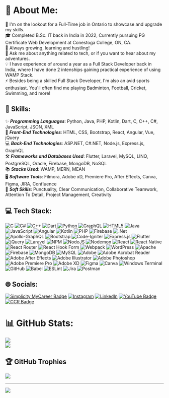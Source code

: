 # 💫 About Me:
🤝 I'm on the lookout for a Full-Time job in Ontario to showcase and upgrade my skills.<br>
🎓 Completed B.Sc. IT back in India in 2022, Currently pursuing PG Certificate Web Development at Conestoga College, ON, CA.<br>
🌱 Always growing, learning and hustling!<br>
💬 Ask me about anything related to tech, or if you want to hear about my adventures.<br>
💡 I have experience of around a year as a Full Stack Developer back in India, where I have done 2 intenships gaining practical experience of using WAMP Stack. <br>
⚡ Besides being a skilled Full Stack Developer, I'm also an avid sports enthusiast. You'll often find me playing Badminton, Football, Cricket, Swimming, and more!

## 🧠 Skills:
✨ _**Programming Languages**_: Python, Java, PHP, Kotlin, Dart, C, C++, C#, JavaScript, JSON, XML <br>
🎨 _**Front-End Technologies**_: HTML, CSS, Bootstrap, React, Angular, Vue, jQuery <br>
💻 _**Back-End Technologies**_: ASP.NET, C#.NET, Node.js, Express.js, GraphQL <br>
🛠️ _**Frameworks and Databases Used**_: Flutter, Laravel, MySQL, LINQ, PostgreSQL, Oracle, Firebase, MongoDB, NoSQL <br>
📚 _**Stacks Used**_: WAMP, MERN, MEAN<br>
🖥️ _**Software Tools**_: Filmora, Adobe xD, Premiere Pro, After Effects, Canva, Figma, JIRA, Confluence <br>
🤝 _**Soft Skills**_: Punctuality, Clear Communication, Collaborative Teamwork, Attention To Detail, Project Management, Creativity

## 💻 Tech Stack:
![C](https://img.shields.io/badge/c-%2300599C.svg?style=plastic&logo=c&logoColor=white) ![C#](https://img.shields.io/badge/c%23-%23239120.svg?style=plastic&logo=csharp&logoColor=white) ![C++](https://img.shields.io/badge/c++-%2300599C.svg?style=plastic&logo=c%2B%2B&logoColor=white) ![Dart](https://img.shields.io/badge/dart-%230175C2.svg?style=plastic&logo=dart&logoColor=white) ![Python](https://img.shields.io/badge/python-3670A0?style=plastic&logo=python&logoColor=ffdd54) ![GraphQL](https://img.shields.io/badge/-GraphQL-E10098?style=plastic&logo=graphql&logoColor=white) ![HTML5](https://img.shields.io/badge/html5-%23E34F26.svg?style=plastic&logo=html5&logoColor=white) ![Java](https://img.shields.io/badge/java-%23ED8B00.svg?style=plastic&logo=openjdk&logoColor=white) ![JavaScript](https://img.shields.io/badge/javascript-%23323330.svg?style=plastic&logo=javascript&logoColor=%23F7DF1E) ![Angular](https://img.shields.io/badge/angular-%23DD0031.svg?style=plastic&logo=angular&logoColor=white) ![Kotlin](https://img.shields.io/badge/kotlin-%237F52FF.svg?style=plastic&logo=kotlin&logoColor=white) ![PHP](https://img.shields.io/badge/php-%23777BB4.svg?style=plastic&logo=php&logoColor=white) ![Firebase](https://img.shields.io/badge/firebase-%23039BE5.svg?style=plastic&logo=firebase) ![.Net](https://img.shields.io/badge/.NET-5C2D91?style=plastic&logo=.net&logoColor=white) ![Apollo-GraphQL](https://img.shields.io/badge/-ApolloGraphQL-311C87?style=plastic&logo=apollo-graphql) ![Bootstrap](https://img.shields.io/badge/bootstrap-%238511FA.svg?style=plastic&logo=bootstrap&logoColor=white) ![Code-Igniter](https://img.shields.io/badge/CodeIgniter-%23EF4223.svg?style=plastic&logo=codeIgniter&logoColor=white) ![Express.js](https://img.shields.io/badge/express.js-%23404d59.svg?style=plastic&logo=express&logoColor=%2361DAFB) ![Flutter](https://img.shields.io/badge/Flutter-%2302569B.svg?style=plastic&logo=Flutter&logoColor=white) ![jQuery](https://img.shields.io/badge/jquery-%230769AD.svg?style=plastic&logo=jquery&logoColor=white) ![Laravel](https://img.shields.io/badge/laravel-%23FF2D20.svg?style=plastic&logo=laravel&logoColor=white) ![NPM](https://img.shields.io/badge/NPM-%23CB3837.svg?style=plastic&logo=npm&logoColor=white) ![NodeJS](https://img.shields.io/badge/node.js-6DA55F?style=plastic&logo=node.js&logoColor=white) ![Nodemon](https://img.shields.io/badge/NODEMON-%23323330.svg?style=plastic&logo=nodemon&logoColor=%BBDEAD) ![React](https://img.shields.io/badge/react-%2320232a.svg?style=plastic&logo=react&logoColor=%2361DAFB) ![React Native](https://img.shields.io/badge/react_native-%2320232a.svg?style=plastic&logo=react&logoColor=%2361DAFB) ![React Router](https://img.shields.io/badge/React_Router-CA4245?style=plastic&logo=react-router&logoColor=white) ![React Hook Form](https://img.shields.io/badge/React%20Hook%20Form-%23EC5990.svg?style=plastic&logo=reacthookform&logoColor=white) ![Webpack](https://img.shields.io/badge/webpack-%238DD6F9.svg?style=plastic&logo=webpack&logoColor=black) ![WordPress](https://img.shields.io/badge/WordPress-%23117AC9.svg?style=plastic&logo=WordPress&logoColor=white) ![Apache](https://img.shields.io/badge/apache-%23D42029.svg?style=plastic&logo=apache&logoColor=white) ![Firebase](https://img.shields.io/badge/Firebase-039BE5?style=plastic&logo=Firebase&logoColor=white) ![MongoDB](https://img.shields.io/badge/MongoDB-%234ea94b.svg?style=plastic&logo=mongodb&logoColor=white) ![MySQL](https://img.shields.io/badge/mysql-%2300000f.svg?style=plastic&logo=mysql&logoColor=white) ![Adobe](https://img.shields.io/badge/adobe-%23FF0000.svg?style=plastic&logo=adobe&logoColor=white) ![Adobe Acrobat Reader](https://img.shields.io/badge/Adobe%20Acrobat%20Reader-EC1C24.svg?style=plastic&logo=Adobe%20Acrobat%20Reader&logoColor=white) ![Adobe After Effects](https://img.shields.io/badge/Adobe%20After%20Effects-9999FF.svg?style=plastic&logo=Adobe%20After%20Effects&logoColor=white) ![Adobe Illustrator](https://img.shields.io/badge/adobe%20illustrator-%23FF9A00.svg?style=plastic&logo=adobe%20illustrator&logoColor=white) ![Adobe Photoshop](https://img.shields.io/badge/adobe%20photoshop-%2331A8FF.svg?style=plastic&logo=adobe%20photoshop&logoColor=white) ![Adobe Premiere Pro](https://img.shields.io/badge/Adobe%20Premiere%20Pro-9999FF.svg?style=plastic&logo=Adobe%20Premiere%20Pro&logoColor=white) ![Adobe XD](https://img.shields.io/badge/Adobe%20XD-470137?style=plastic&logo=Adobe%20XD&logoColor=#FF61F6) ![Figma](https://img.shields.io/badge/figma-%23F24E1E.svg?style=plastic&logo=figma&logoColor=white) ![Canva](https://img.shields.io/badge/Canva-%2300C4CC.svg?style=plastic&logo=Canva&logoColor=white) ![Windows Terminal](https://img.shields.io/badge/Windows%20Terminal-%234D4D4D.svg?style=plastic&logo=windows-terminal&logoColor=white) ![GitHub](https://img.shields.io/badge/github-%23121011.svg?style=plastic&logo=github&logoColor=white) ![Babel](https://img.shields.io/badge/Babel-F9DC3e?style=plastic&logo=babel&logoColor=black) ![ESLint](https://img.shields.io/badge/ESLint-4B3263?style=plastic&logo=eslint&logoColor=white) ![Jira](https://img.shields.io/badge/jira-%230A0FFF.svg?style=plastic&logo=jira&logoColor=white) ![Postman](https://img.shields.io/badge/Postman-FF6C37?style=plastic&logo=postman&logoColor=white)

## 🌐 Socials:
[![Simplicity MyCareer Badge](https://img.shields.io/badge/Simplicity%20MyCareer%20-%20ff0000)](https://conestogac-vcf-csm.symplicity.com/profiles/smeet.parmar)
[![Instagram](https://img.shields.io/badge/Instagram-%23ff00bb.svg?logo=Instagram&logoColor=white)](https://instagram.com/smeet_parmar_14)
[![LinkedIn](https://img.shields.io/badge/LinkedIn-%230077B5.svg?logo=linkedin&logoColor=white)](https://www.linkedin.com/in/smeet-parmar-25a697228/)
[![YouTube Badge](https://img.shields.io/badge/YouTube-%23FF0000.svg?logo=YouTube&logoColor=white)](https://www.youtube.com/@legendarygamer5321)
[![CCR Badge](https://img.shields.io/badge/CCR-%23FFFFFF.svg)](https://drive.google.com/file/d/1C0TK69cyLceU7SnwsA1vowgs9DyW-EKP/view?usp=drive_link)

# 📊 GitHub Stats:
![](https://github-readme-streak-stats.herokuapp.com/?user=SmeetParmar&theme=blueberry&hide_border=true)<br/>
![](https://github-readme-stats.vercel.app/api/top-langs/?username=SmeetParmar&theme=blueberry&hide_border=true&include_all_commits=true&count_private=true&layout=compact)

## 🏆 GitHub Trophies
![](https://github-profile-trophy.vercel.app/?username=SmeetParmar&theme=buddhism&no-frame=true&no-bg=true&margin-w=4)

---
[![](https://visitcount.itsvg.in/api?id=SmeetParmar&icon=7&color=0)](https://visitcount.itsvg.in)
